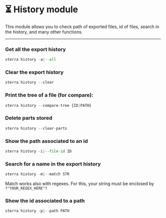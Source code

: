 # ⏳ History module
This module allows you to check path of exported files, id of files, search in the history, and many other functions.
***
### Get all the export history
```python
sterra history -a|--all
```
### Clear the export history
```python
sterra history --clear
```
### Print the tree of a file (for compare):
```python
sterra history --compare-tree {ID|PATH}
```
### Delete parts stored
```python
sterra history --clear-parts
```
### Show the path associated to an id
```python
sterra history -i|--file-id ID
```
### Search for a name in the export history
```python
sterra history -m|--match STR
```
Match works also with regexes. For this, your string must be enclosed by `?"YOUR_REGEX_HERE"?`
### Show the id associated to a path
```python
sterra history -p|--path PATH
```